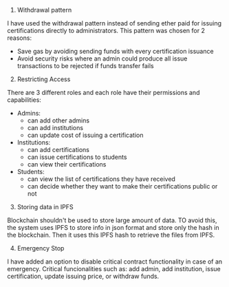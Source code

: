 1. Withdrawal pattern

I have used the withdrawal pattern instead of sending ether paid for issuing certifications directly to administrators. This pattern was chosen for 2 reasons:
- Save gas by avoiding sending funds with every certification issuance
- Avoid security risks where an admin could produce all issue transactions to be rejected if funds transfer fails

2. Restricting Access

There are 3 different roles and each role have their permissions and capabilities:
- Admins:
    - can add other admins
    - can add institutions 
    - can update cost of issuing a certification
- Institutions:
    - can add certifications
    - can issue certifications to students
    - can view their certifications
- Students:
    - can view the list of certifications they have received
    - can decide whether they want to make their certifications public or not

3. Storing data in IPFS

Blockchain shouldn't be used to store large amount of data. TO avoid this, the system uses IPFS to store info in json format and store only the hash in the blockchain. Then it uses this IPFS hash to retrieve the files from IPFS.

4. Emergency Stop 

I have added an option to disable critical contract functionality in case of an emergency. Critical funcionalities such as: add admin, add institution, issue certification, update issuing price, or withdraw funds.